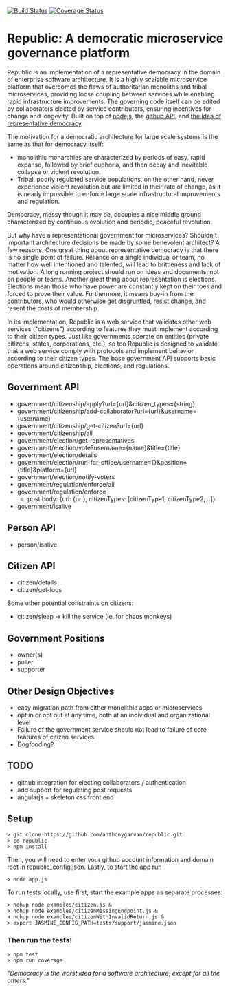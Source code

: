 [![Build Status](https://travis-ci.org/anthonygarvan/republic.svg)](https://travis-ci.org/anthonygarvan/republic) [![Coverage Status](https://coveralls.io/repos/anthonygarvan/republic/badge.svg?branch=master&service=github)](https://coveralls.io/github/anthonygarvan/republic?branch=master)

# Republic: A democratic microservice governance platform

Republic is an implementation of a representative democracy in the domain of enterprise software architecture. It is a highly scalable microservice platform that overcomes the flaws of authoritarian monoliths and tribal microservices, providing loose coupling between services while enabling rapid infrastructure improvements. The governing code itself can be edited by collaborators elected by service contributors, ensuring incentives for change and longevity. Built on top of [nodejs](https://nodejs.org/), the [github API](https://developer.github.com/v3/), and [the idea of representative democracy](https://en.wikipedia.org/wiki/Republic).  

The motivation for a democratic architecture for large scale systems is the same as that for democracy itself:
- monolithic monarchies are characterized by periods of easy, rapid expanse, followed by brief euphoria, and then decay and inevitable collapse or violent revolution.
- Tribal, poorly regulated service populations, on the other hand, never experience violent revolution but are limited in their rate of change, as it is nearly impossible to enforce large scale infrastructural improvements and regulation.

Democracy, messy though it may be, occupies a nice middle ground characterized by continuous evolution and periodic, peaceful revolution.  

But why have a representational government for microservices? Shouldn't important architecture decisions be made by some benevolent architect? A few reasons. One great thing about representative democracy is that there is no single point of failure. Reliance on a single individual or team, no matter how well intentioned and talented, will lead to brittleness and lack of motivation. A long running project should run on ideas and documents, not on people or teams. Another great thing about representation is elections. Elections mean those who have power are constantly kept on their toes and forced to prove their value. Furthermore, it means buy-in from the contributors, who would otherwise get disgruntled, resist change, and resent the costs of membership.

In its implementation, Republic is a web service that validates other web services ("citizens") according to features they must implement according to their citizen types. Just like governments operate on entities (private citizens, states, corporations, etc.), so too Republic is designed to validate that a web service comply with protocols and implement behavior according to their citizen types. The base government API supports basic operations around citizenship, elections, and regulations.

## Government API
- government/citizenship/apply?url={url}&citizen_types={string}
- government/citizenship/add-collaborator?url={url}&username={username}
- government/citizenship/get-citizen?url={url}
- government/citizenship/all
- government/election/get-representatives
- government/election/vote?username={name}&title={title}
- government/election/details
- government/election/run-for-office/username={}&position={title}&platform={url}
- government/election/notify-voters
- government/regulation/enforce/all
- government/regulation/enforce
    - post body: {url: {url}, citizenTypes: [citizenType1, citizenType2, ..]}
- government/isalive

## Person API
- person/isalive

## Citizen API
- citizen/details
- citizen/get-logs

Some other potential constraints on citizens:
- citizen/sleep -> kill the service (ie, for chaos monkeys)

## Government Positions
- owner(s)
- puller
- supporter

## Other Design Objectives
- easy migration path from either monolithic apps or microservices
- opt in or opt out at any time, both at an individual and organizational level
- Failure of the government service should not lead to failure of core features of citizen services
- Dogfooding?

## TODO
- github integration for electing collaborators / authentication
- add support for regulating post requests
- angularjs + skeleton css front end

## Setup
```
> git clone https://github.com/anthonygarvan/republic.git
> cd republic
> npm install
```
Then, you will need to enter your github account information and domain root in
republic_config.json. Lastly, to start the app run
```
> node app.js
```

To run tests locally, use first, start the example apps as separate processes:

```
> nohup node examples/citizen.js &
> nohup node examples/citizenMissingEndpoint.js &
> nohup node examples/citizenWithInvalidReturn.js &
> export JASMINE_CONFIG_PATH=tests/support/jasmine.json
```
### Then run the tests!
```
> npm test
> npm run coverage
```
*"Democracy is the worst idea for a software architecture, except for all the others."*
